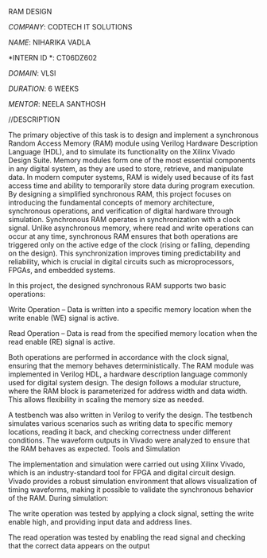 RAM DESIGN

*COMPANY*: CODTECH IT SOLUTIONS

*NAME*: NIHARIKA VADLA

*INTERN ID *: CT06DZ602

*DOMAIN*: VLSI

*DURATION*: 6 WEEKS

*MENTOR*: NEELA SANTHOSH


//DESCRIPTION


The primary objective of this task is to design and implement a synchronous Random Access Memory (RAM) module using Verilog Hardware Description Language (HDL), and to simulate its functionality on the Xilinx Vivado Design Suite. Memory modules form one of the most essential components in any digital system, as they are used to store, retrieve, and manipulate data. In modern computer systems, RAM is widely used because of its fast access time and ability to temporarily store data during program execution. By designing a simplified synchronous RAM, this project focuses on introducing the fundamental concepts of memory architecture, synchronous operations, and verification of digital hardware through simulation.
Synchronous RAM operates in synchronization with a clock signal. Unlike asynchronous memory, where read and write operations can occur at any time, synchronous RAM ensures that both operations are triggered only on the active edge of the clock (rising or falling, depending on the design). This synchronization improves timing predictability and reliability, which is crucial in digital circuits such as microprocessors, FPGAs, and embedded systems.

In this project, the designed synchronous RAM supports two basic operations:

Write Operation – Data is written into a specific memory location when the write enable (WE) signal is active.

Read Operation – Data is read from the specified memory location when the read enable (RE) signal is active.

Both operations are performed in accordance with the clock signal, ensuring that the memory behaves deterministically.
The RAM module was implemented in Verilog HDL, a hardware description language commonly used for digital system design. The design follows a modular structure, where the RAM block is parameterized for address width and data width. This allows flexibility in scaling the memory size as needed.

A testbench was also written in Verilog to verify the design. The testbench simulates various scenarios such as writing data to specific memory locations, reading it back, and checking correctness under different conditions. The waveform outputs in Vivado were analyzed to ensure that the RAM behaves as expected.
Tools and Simulation

The implementation and simulation were carried out using Xilinx Vivado, which is an industry-standard tool for FPGA and digital circuit design. Vivado provides a robust simulation environment that allows visualization of timing waveforms, making it possible to validate the synchronous behavior of the RAM. During simulation:

The write operation was tested by applying a clock signal, setting the write enable high, and providing input data and address lines.

The read operation was tested by enabling the read signal and checking that the correct data appears on the output
